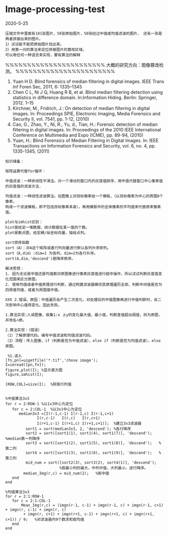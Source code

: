 # Image-processing-test
2020-5-25
```
压缩文件中里面有101张图片，50张原始图片，50张经过中值或均值滤波的图片， 还有一张是两者拼接出来的图片。
1）试试能不能把原始图片找出来。
2）用第一问的算法来定位拼接图片的篡改区域。
可以用任何一种语言来实现，要有算法的解释
```
%%%%%%%%%%%%%%%%%%%%%%%
大概的研究方向：图像篡改检测。
%%%%%%%%%%%%%%%%%%%%%%%
1. Yuan H D. Blind forensics of median filtering in digital images. IEEE Trans Inf Foren Sec, 2011, 6: 1335–1345
2. Chen C L, Ni J Q, Huang R B, et al. Blind median filtering detection using statistics in difference domain. In:Information Hiding. Berlin: Springer, 2012. 1–15
3. Kirchner, M., Fridrich, J.: On detection of median filtering in digital images. In:
Proceedings SPIE, Electronic Imaging, Media Forensics and Security II, vol. 7541,
pp. 1-12, (2010)
3. Cao, G., Zhao, Y., Ni, R., Yu, d., Tian, H.: Forensic detection of median filtering in digital images. In: Proceedings of the 2010 IEEE International Conference on
Multimedia and Expo (ICME), pp. 89-94, (2010)
4. Yuan, H.: Blind Forensics of Median Filtering in Digital Images. In: IEEE Transactions on Information Forensics and Security, vol. 6, no. 4, pp. 1335-1345, (2011)
```
知识储备：

矩阵运算代替for循环：

中值滤波：一种非线性平滑法。对一个滑动的窗口内的灰度值排序，用中值代替窗口中心像素值的灰度值的滤波方法.

均值滤波：一种线性滤波算法。在图像上对目标像素给一个模板，（以目标像素为中心的周围8个像素，
构成一个滤波模板，即不包括目标像素本身），再用模板中的全体像素的平均值来代替原来像素值。
```
```
plot与imhist区别：
hist是给定一堆数据，统计数据在某一值的个数。
plot是散点图，给定横/纵坐标向量，描绘点列。
```
```
sort排序函数
sort（A）：对A这个矩阵或者行列向量进行默认各列升序排列。
sort（A,dim）:dim=1 为各列，dim=2为各行升序。
sort(A,dim,'descend')是降序排序。
```
```
解决思想：
1. 因为无论是中值还是均值都对原图像进行像素灰度值进行趋中操作，所以试试判断灰度值变化范围来区分原图。
2. 使用均值或者中值原理进行判断，通过构建滤波器模仿其原理遍历全部，判断中间值是否为四周值均值，或者为周围值中值。

XXX 2.错误。原因：中值遍历会产生二次变化，对处理后的中值图像再进行中值判断时，会二次影响中心值得变化。因此失败。

```
```
1.算法实现:入读图像，收集1:x 上y的变化最大值，最小值，判断差值超出阈值，则为原图，并改名+原。

2.算法实现：（错误）
（1）了解原理代码。编写中值滤波和均值滤波代码。
（2）流程：传入图像，if（判断是否为中值滤波），else if（判断是否为均值滤波），else 原图。
```
```
 %1.读入
[fn,pn]=uigetfile('*.tif','chose image');
I=imread([pn,fn]);
figure,plot(I);	%显示直方图
figure,imhist(I);	

[ROW,COL]=size(I);	%获取行列值


%中值算法3x3
for r = 2:ROW-1	%以1x3中心为定位
   for c = 2:COL-1	%以3x1中心为定位
      median3x3 =[I(r-1,c-1) I(r-1,c) I(r-1,c+1)
         	  I(r,c-1)   I(r,c)   I(r,c+1)
         	  I(r+1,c-1) I(r+1,c) I(r+1,c+1)];	%建立3x3滤波器
         sort1 = sort(median3x3, 2, 'descend');	%各行降序
     	 sort2 = sort([sort1(1), sort1(4), sort1(7)], 'descend');	%median第一列降序
         sort3 = sort([sort1(2), sort1(5), sort1(8)], 'descend');	%第二列
         sort4 = sort([sort1(3), sort1(6), sort1(9)], 'descend');	%第三列
         mid_num = sort([sort2(3), sort3(2), sort4(1)], 'descend');	
						%取最小列的最大，中列中值，大列最小。进行降序。
        median_Img(r,c) = mid_num(2);	%取中值	
   end
end

%均值算法3x3
for r = 2:1:ROW-1
   for c = 2:1:COL-1
       Mean_Img(r,c) = (imgn(r-1, c-1) + imgn(r-1, c) + imgn(r-1, c+1) + imgn(r, c-1) + imgn(r, c) 
        + imgn(r, c+1) + imgn(r+1, c-1) + imgn(r+1, c) + imgn(r+1, c+1)) / 9;	%对滤波器内9个数求和取均值
   end
end
```
